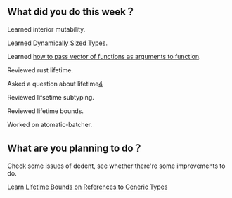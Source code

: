 ## What did you do this week？
Learned interior mutability.

Learned [Dynamically Sized Types][1].

Learned [how to pass vector of functions as arguments to function][2].

Reviewed rust lifetime.

Asked a question about lifetime[4]

Reviewed lifsetime subtyping.

Reviewed lifetime bounds.

Worked on atomatic-batcher.

## What are you planning to do？
Check some issues of dedent, see whether there're some improvements to do.

Learn [Lifetime Bounds on References to Generic Types][3]

[1]: https://doc.rust-lang.org/book/second-edition/ch19-04-advanced-types.html#dynamically-sized-types-and-sized
[2]:https://users.rust-lang.org/t/can-i-create-an-array-of-functions-and-pass-that-to-another-method/1263
[3]: https://doc.rust-lang.org/book/second-edition/ch19-02-advanced-lifetimes.html#lifetime-bounds-on-references-to-generic-types
[4]: 
https://stackoverflow.com/questions/52529167/rust-lifetime-rules-discriminate-string-literals

